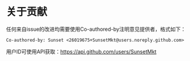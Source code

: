 # 关于贡献
任何来自issue的改进均需要使用Co-authored-by注明意见提供者，格式如下：

```
Co-authored-by: Sunset <26019675+SunsetMkt@users.noreply.github.com>
```

用户ID可使用API获取：https://api.github.com/users/SunsetMkt
